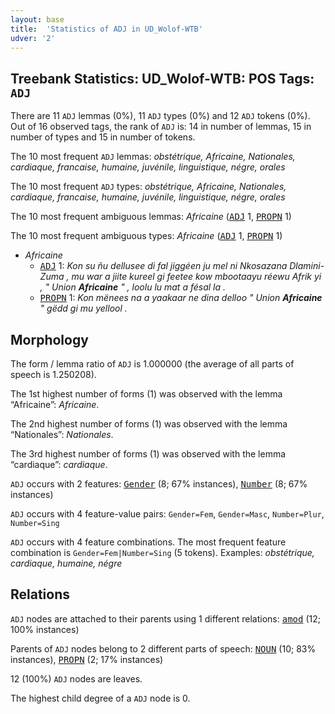 ```yaml
---
layout: base
title:  'Statistics of ADJ in UD_Wolof-WTB'
udver: '2'
---
```


## Treebank Statistics: UD_Wolof-WTB: POS Tags: `ADJ`

There are 11 `ADJ` lemmas (0%), 11 `ADJ` types (0%) and 12 `ADJ` tokens (0%).
Out of 16 observed tags, the rank of `ADJ` is: 14 in number of lemmas, 15 in number of types and 15 in number of tokens.

The 10 most frequent `ADJ` lemmas: <em>obstétrique, Africaine, Nationales, cardiaque, francaise, humaine, juvénile, linguistique, négre, orales</em>

The 10 most frequent `ADJ` types:  <em>obstétrique, Africaine, Nationales, cardiaque, francaise, humaine, juvénile, linguistique, négre, orales</em>

The 10 most frequent ambiguous lemmas: <em>Africaine</em> (<tt><a href="wo_wtb-pos-ADJ.html">ADJ</a></tt> 1, <tt><a href="wo_wtb-pos-PROPN.html">PROPN</a></tt> 1)

The 10 most frequent ambiguous types:  <em>Africaine</em> (<tt><a href="wo_wtb-pos-ADJ.html">ADJ</a></tt> 1, <tt><a href="wo_wtb-pos-PROPN.html">PROPN</a></tt> 1)


* <em>Africaine</em>
  * <tt><a href="wo_wtb-pos-ADJ.html">ADJ</a></tt> 1: <em>Kon su ñu dellusee di fal jiggéen ju mel ni Nkosazana Dlamini-Zuma , mu war a jiite kureel gi feetee kow mbootaayu réewu Afrik yi , " Union <b>Africaine</b> " , loolu lu mat a fésal la .</em>
  * <tt><a href="wo_wtb-pos-PROPN.html">PROPN</a></tt> 1: <em>Kon mënees na a yaakaar ne dina delloo " Union <b>Africaine</b> " gëdd gi mu yellool .</em>

## Morphology

The form / lemma ratio of `ADJ` is 1.000000 (the average of all parts of speech is 1.250208).

The 1st highest number of forms (1) was observed with the lemma “Africaine”: <em>Africaine</em>.

The 2nd highest number of forms (1) was observed with the lemma “Nationales”: <em>Nationales</em>.

The 3rd highest number of forms (1) was observed with the lemma “cardiaque”: <em>cardiaque</em>.

`ADJ` occurs with 2 features: <tt><a href="wo_wtb-feat-Gender.html">Gender</a></tt> (8; 67% instances), <tt><a href="wo_wtb-feat-Number.html">Number</a></tt> (8; 67% instances)

`ADJ` occurs with 4 feature-value pairs: `Gender=Fem`, `Gender=Masc`, `Number=Plur`, `Number=Sing`

`ADJ` occurs with 4 feature combinations.
The most frequent feature combination is `Gender=Fem|Number=Sing` (5 tokens).
Examples: <em>obstétrique, cardiaque, humaine, négre</em>


## Relations

`ADJ` nodes are attached to their parents using 1 different relations: <tt><a href="wo_wtb-dep-amod.html">amod</a></tt> (12; 100% instances)

Parents of `ADJ` nodes belong to 2 different parts of speech: <tt><a href="wo_wtb-pos-NOUN.html">NOUN</a></tt> (10; 83% instances), <tt><a href="wo_wtb-pos-PROPN.html">PROPN</a></tt> (2; 17% instances)

12 (100%) `ADJ` nodes are leaves.

The highest child degree of a `ADJ` node is 0.

